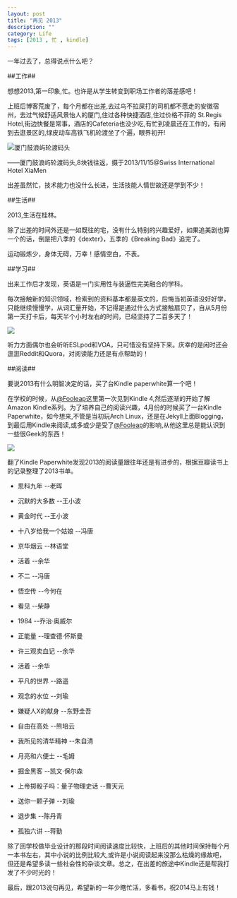 ```yaml
---
layout: post
title: "再见 2013"
description: ""
category: Life
tags: [2013 , 忙 , kindle]
---
```


一年过去了，总得说点什么吧？


##工作##

想想2013,第一印象,忙。也许是从学生转变到职场工作者的落差感吧！

上班后博客荒废了，每个月都在出差,去过鸟不拉屎打的司机都不愿走的安徽宿州，去过气候舒适风景怡人的厦门,住过各种快捷酒店,住过价格不菲的 St.Regis Hotel,街边快餐是常事，酒店的Cafeteria也没少吃,有忙到凌晨还在工作的，有闲到去逛景区的,绿皮动车高铁飞机轮渡坐了个遍，眼界初开!

![厦门鼓浪屿轮渡码头](http://pic.yupoo.com/songtl/DqEr7aDD/medish.jpg)
 
——厦门鼓浪屿轮渡码头,8块钱往返，摄于2013/11/15@Swiss International Hotel XiaMen

出差虽然忙，技术能力也没什么长进，生活技能人情世故还是学到不少！

##生活##

2013,生活在桂林。

除了出差的时间外还是一如既往的宅，没有什么特别的兴趣爱好，如果追美剧也算一个的话，倒是把八季的《dexter》，五季的《Breaking Bad》追完了。

运动锻炼少，身体无碍，万幸！感情空白，不表。

##学习##

出来工作后才发现，英语是一门实用性与装逼性完美融合的学科。

每次接触新的知识领域，检索到的资料基本都是英文的，后悔当初英语没好好学，只能继续慢慢学，从词汇量开始，不记得是通过什么方式接触扇贝了，自从5月份第一天打卡后，每天半个小时左右的时间，已经坚持了二百多天了！

![](http://pic.yupoo.com/songtl/DqDFHaaE/medish.jpg)

听力方面偶尔也会听听ESLpod和VOA，只可惜没有坚持下来。庆幸的是闲时还会逛逛Reddit和Quora，对阅读能力还是有点帮助的！

##阅读##

要说2013有什么明智决定的话，买了台Kindle paperwhite算一个吧！

在学校的时候，从[@Fooleap](http://blog.fooleap.org)这里第一次见到Kindle 4,然后逐渐的开始了解Amazon Kindle系列。为了培养自己的阅读兴趣，4月份的时候买了一台Kindle Paperwhite，如今想来,不管是当初玩Arch Linux，还是在Jekyll上面Blogging，到最后用Kindle来阅读,或多或少是受了[@Fooleap](http://blog.fooleap.org)的影响,从他这里总是能认识到一些很Geek的东西！

![](http://pic.yupoo.com/songtl/DqEqJtbh/HprHi.png)

翻了Kindle Paperwhite发现2013的阅读量跟往年还是有进步的，根据豆瓣读书上的记录整理了2013书单。

* 思科九年  --老晖

* 沉默的大多数 --王小波

* 黄金时代 --王小波

* 十八岁给我一个姑娘 --冯唐

* 京华烟云 --林语堂

* 活着  --余华

* 不二  --冯唐

* 悟空传  --今何在

* 看见  --柴静

* 1984  --乔治·奥威尔

* 正能量 --理查德·怀斯曼

* 许三观卖血记 --余华

* 活着 --余华

* 平凡的世界 --路遥

* 观念的水位 --刘瑜

* 嫌疑人X的献身 --东野圭吾

* 自由在高处 --熊培云

* 我所见的清华精神 --朱自清

* 月亮和六便士 --毛姆

* 掘金黑客  --凯文·保尔森

* 上帝掷骰子吗：量子物理史话 --曹天元

* 送你一颗子弹 --刘瑜

* 退步集  --陈丹青

* 孤独六讲 --蒋勤

除了回学校做毕业设计的那段时间阅读速度比较快，上班后的其他时间保持每个月一本书左右，其中小说的比例比较大,或许是小说阅读起来没那么枯燥的缘故吧，但还是希望多读一些社会性的杂谈文章。总之，在出差的旅途中Kindle还是帮我打发了不少时光的！


最后，跟2013说句再见，希望新的一年少瞎忙活，多看书，祝2014马上有钱！
